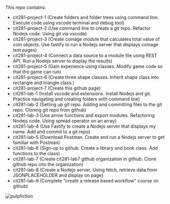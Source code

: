 This repo contains:

- cit281-project-1 (Create folders and folder trees using command line. Execute code using vscode terminal and debug tool)
- cit281-project-2 (Use command line to create a git repo. Refactor Nodejs code. Using git via vscode)
- cit281-project-3 (Create coinage module that calculates total value of coin objects. Use fastify to run a Nodejs server that displays coinage test pages)
- cit281-project-4 (Connect a data source to a module file using REST API. Run a Nodejs server to display the results)
- cit281-project-5 (Gain experience using classes. Modify game code so that the game can run)
- cit281-project-6 (Create three shape classes. Inherit shape class into rectangle and triangle class.)
- cit281-project-7 (Create this github page)
- cit281-lab-1 (Install vscode and extensions. Install Nodejs and git. Practice navigating and creating folders with command line)
- cit281-lab-2 (Setting up git repo. Adding and committing files to the git repo. Cloning git repo from github)
- cit281-lab-3 (Use arrow functions and export modules. Refactoring Nodejs code. Using spread operator on an array)
- cit281-lab-4 (Use Fastify to create a Nodejs server that displays my name. Add and commit to a git repo)
- cit281-lab-5 (Download Postman. Create and run a Nodejs server to get familiar with Postman)
- cit281-lab-6 (Sign-up to github. Create a library and book class. Add functions to the class)
- cit281-lab-7 (Create cit281-lab7 github organization in github. Clone github repo into the organization)
- cit281-lab-8 (Create a Nodejs server. Using fetch, retrieve data from JSONPLACEHOLDER and display on page)
- cit281-lab-9 (Complete "create a release based workflow" course on github)

![pulpfiction](https://user-images.githubusercontent.com/105068724/171985000-a4dccf40-e0a5-416a-8cc7-b33d2a1ea104.jpg)
